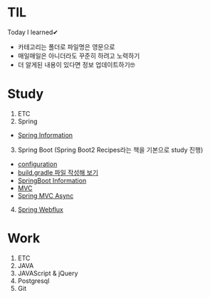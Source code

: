 # TIL
Today I learned✔

* 카테고리는 폴더로 파일명은 영문으로
* 매일매일은 아니더라도 꾸준히 하려고 노력하기
* 더 알게된 내용이 있다면 정보 업데이트하기🤓

# Study
 1. ETC
 2. Spring
   - [Spring Information](https://github.com/BOYOUNGL/TIL/blob/master/Study/Spring/Spring%20Information.md)
 3. Spring Boot (Spring Boot2 Recipes라는 책을 기본으로 study 진행)
   - [configuration](https://github.com/BOYOUNGL/TIL/blob/master/Study/Spring%20Boot/configuration.md)
   - [build.gradle 파일 작성해 보기](https://github.com/BOYOUNGL/TIL/blob/master/Study/Spring%20Boot/build.gradle.md)
   - [SpringBoot Information](https://github.com/BOYOUNGL/TIL/blob/master/Study/Spring%20Boot/SpringBoot%20Information.md)
   - [MVC](https://github.com/BOYOUNGL/TIL/blob/master/Study/Spring%20Boot/MVC.md)
   - [Spring MVC Async](https://github.com/BOYOUNGL/TIL/blob/master/Study/Spring%20Boot/Spring%20MVC_Async.md)
 4. [Spring Webflux](https://github.com/BOYOUNGL/TIL/blob/master/Study/Spring%20Boot/Spring%20Webflux.md)
   
# Work
 1. ETC
 2. JAVA
 3. JAVAScript & jQuery
 4. Postgresql
 5. Git
